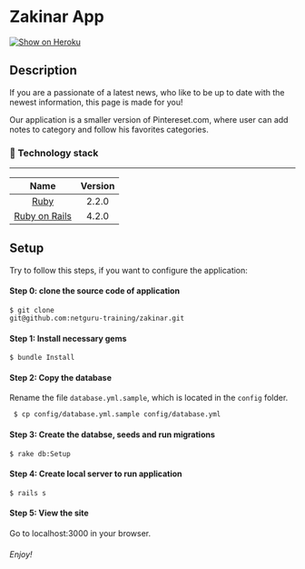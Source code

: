 Zakinar App
================

[![Show on Heroku](https://www.herokucdn.com/deploy/button.png)](http://morning-dusk-1947.herokuapp.com)

## Description

If you are a passionate of a latest news, who like to be up to date with the newest information, this page is made for you!

Our application is a smaller version of Pintereset.com, where user can add notes to category and follow his favorites categories.

### :closed_lock_with_key: Technology stack
-------------

| Name |  Version |
| :--: | :---: |
| [Ruby](https://www.ruby-lang.org) | 2.2.0 |
| [Ruby on Rails](http://www.rubyonrails.org/) | 4.2.0


## Setup

Try to follow this steps, if you want to configure the application:

#### Step 0: clone the source code of application
```
$ git clone
git@github.com:netguru-training/zakinar.git
```

#### Step 1: Install necessary gems
```
$ bundle Install
```

#### Step 2: Copy the database

Rename the file `database.yml.sample`, which is located in the `config` folder.
```
 $ cp config/database.yml.sample config/database.yml
```

#### Step 3: Create the databse, seeds and run migrations
```
$ rake db:Setup
```

#### Step 4: Create local server to run application
```
$ rails s
```

#### Step 5: View the site
Go to localhost:3000 in your browser.

###### Enjoy!
